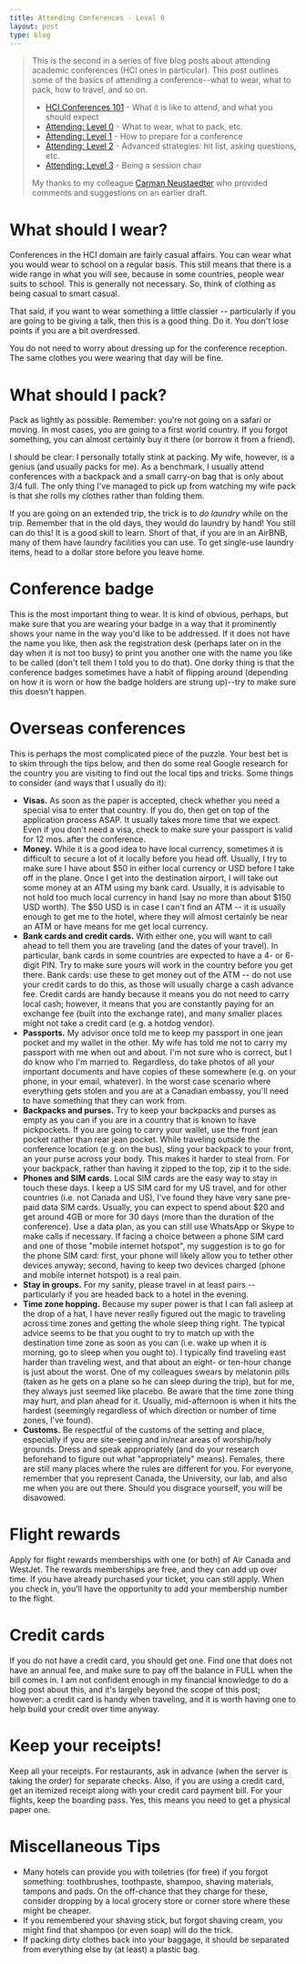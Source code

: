 ```yaml
---
title: Attending Conferences - Level 0
layout: post
type: blog
---
```


> This is the second in a series of five blog posts about attending academic conferences (HCI ones in particular). This post outlines some of the basics of attending a conference--what to wear, what to pack, how to travel, and so on.
> 
> * [HCI Conferences 101](http://ricelab.cpsc.ucalgary.ca/blog/2016/hci-conferences-101/) - What it is like to attend, and what you should expect
> * [Attending: Level 0](http://ricelab.cpsc.ucalgary.ca/blog/2016/attending-conferences-level-0/) - What to wear, what to pack, etc.
> * [Attending: Level 1](http://ricelab.cpsc.ucalgary.ca/blog/2016/attending-conferences-level-1/) - How to prepare for a conference
> * [Attending: Level 2](http://ricelab.cpsc.ucalgary.ca/blog/2016/attending-conferences-level-2/) - Advanced strategies: hit list, asking questions, etc.
> * [Attending: Level 3](http://ricelab.cpsc.ucalgary.ca/blog/2016/attending-conferences-level-3/) - Being a session chair
> 
> My thanks to my colleague [Carman Neustaedter](http://carmster.com) who provided comments and suggestions on an earlier draft.

# What should I wear?

Conferences in the HCI domain are fairly casual affairs. You can wear what you would wear to school on a regular basis. This still means that there is a wide range in what you will see, because in some countries, people wear suits to school. This is generally not necessary. So, think of clothing as being casual to smart casual.

That said, if you want to wear something a little classier -- particularly if you are going to be giving a talk, then this is a good thing. Do it. You don't lose points if you are a bit overdressed.

You do not need to worry about dressing up for the conference reception. The same clothes you were wearing that day will be fine.

# What should I pack?

Pack as lightly as possible. Remember: you're not going on a safari or moving. In most cases, you are going to a first world country. If you forgot something, you can almost certainly buy it there (or borrow it from a friend).

I should be clear: I personally totally stink at packing. My wife, however, is a genius (and usually packs for me). As a benchmark, I usually attend conferences with a backpack and a small carry-on bag that is only about 3/4 full. The only thing I've managed to pick up from watching my wife pack is that she rolls my clothes rather than folding them.

If you are going on an extended trip, the trick is to _do laundry_ while on the trip. Remember that in the old days, they would do laundry by hand! You still can do this! It is a good skill to learn. Short of that, if you are in an AirBNB, many of them have laundry facilities you can use. To get single-use laundry items, head to a dollar store before you leave home.

# Conference badge

This is the most important thing to wear. It is kind of obvious, perhaps, but make sure that you are wearing your badge in a way that it prominently shows your name in the way you'd like to be addressed. If it does not have the name you like, then ask the registration desk (perhaps later on in the day when it is not too busy) to print you another one with the name you like to be called (don't tell them I told you to do that). One dorky thing is that the conference badges sometimes have a habit of flipping around (depending on how it is worn or how the badge holders are strung up)--try to make sure this doesn't happen.

# Overseas conferences

This is perhaps the most complicated piece of the puzzle. Your best bet is to skim through the tips below, and then do some real Google research for the country you are visiting to find out the local tips and tricks. Some things to consider (and ways that I usually do it):

* **Visas.** As soon as the paper is accepted, check whether you need a special visa to enter that country. If you do, then get on top of the application process ASAP. It usually takes more time that we expect. Even if you don't need a visa, check to make sure your passport is valid for 12 mos. after the conference.
* **Money.** While it is a good idea to have local currency, sometimes it is difficult to secure a lot of it locally before you head off. Usually, I try to make sure I have about $50 in either local currency or USD before I take off in the plane. Once I get into the destination airport, I will take out some money at an ATM using my bank card. Usually, it is advisable to not hold too much local currency in hand (say no more than about $150 USD worth). The $50 USD is in case I can't find an ATM -- it is usually enough to get me to the hotel, where they will almost certainly be near an ATM or have means for me get local currency.
* **Bank cards and credit cards.** With either one, you will want to call ahead to tell them you are traveling (and the dates of your travel). In particular, bank cards in some countries are expected to have a 4- or 6- digit PIN. Try to make sure yours will work in the country before you get there. Bank cards: use these to get money out of the ATM -- do not use your credit cards to do this, as those will usually charge a cash advance fee. Credit cards are handy because it means you do not need to carry local cash; however, it means that you are constantly paying for an exchange fee (built into the exchange rate), and many smaller places might not take a credit card (e.g. a hotdog vendor).
* **Passports.** My advisor once told me to keep my passport in one jean pocket and my wallet in the other. My wife has told me not to carry my passport with me when out and about. I'm not sure who is correct, but I do know who I'm married to. Regardless, do take photos of all your important documents and have copies of these somewhere (e.g. on your phone, in your email, whatever). In the worst case scenario where everything gets stolen and you are at a Canadian embassy, you'll need to have something that they can work from.
* **Backpacks and purses.** Try to keep your backpacks and purses as empty as you can if you are in a country that is known to have pickpockets. If you are going to carry your wallet, use the front jean pocket rather than rear jean pocket. While traveling outside the conference location (e.g. on the bus), sling your backpack to your front, an your purse across your body. This makes it harder to steal from. For your backpack, rather than having it zipped to the top, zip it to the side.
* **Phones and SIM cards.** Local SIM cards are the easy way to stay in touch these days. I keep a US SIM card for my US travel, and for other countries (i.e. not Canada and US), I've found they have very sane pre-paid data SIM cards. Usually, you can expect to spend about $20 and get around 4GB or more for 30 days (more than the duration of the conference). Use a data plan, as you can still use WhatsApp or Skype to make calls if necessary. If facing a choice between a phone SIM card and one of those "mobile internet hotspot", my suggestion is to go for the phone SIM card: first, your phone will likely allow you to tether other devices anyway; second, having to keep two devices charged (phone and mobile internet hotspot) is a real pain. 
* **Stay in groups.** For my sanity, please travel in at least pairs -- particularly if you are headed back to a hotel in the evening.
* **Time zone hopping.** Because my super power is that I can fall asleep at the drop of a hat, I have never really figured out the magic to traveling across time zones and getting the whole sleep thing right. The typical advice seems to be that you ought to try to match up with the destination time zone as soon as you can (i.e. wake up when it is morning, go to sleep when you ought to). I typically find traveling east harder than traveling west, and that about an eight- or ten-hour change is just about the worst. One of my colleagues swears by melatonin pills (taken as he gets on a plane so he can sleep during the trip), but for me, they always just seemed like placebo. Be aware that the time zone thing may hurt, and plan ahead for it. Usually, mid-afternoon is when it hits the hardest (seemingly regardless of which direction or number of time zones, I've found).
* **Customs.** Be respectful of the customs of the setting and place, especially if you are site-seeing and in/near areas of worship/holy grounds. Dress and speak appropriately (and do your research beforehand to figure out what "appropriately" means). Females, there are still many places where the rules are different for you. For everyone, remember that you represent Canada, the University, our lab, and also me when you are out there. Should you disgrace yourself, you will be disavowed.

# Flight rewards

Apply for flight rewards memberships with one (or both) of Air Canada and WestJet. The rewards memberships are free, and they can add up over time. If you have already purchased your ticket, you can still apply. When you check in, you'll have the opportunity to add your membership number to the flight.

# Credit cards

If you do not have a credit card, you should get one. Find one that does not have an annual fee, and make sure to pay off the balance in FULL when the bill comes in. I am not confident enough in my financial knowledge to do a blog post about this, and it's largely beyond the scope of this post; however: a credit card is handy when traveling, and it is worth having one to help build your credit over time anyway.

# Keep your receipts!

Keep all your receipts. For restaurants, ask in advance (when the server is taking the order) for separate checks. Also, if you are using a credit card, get an itemized receipt along with your credit card payment bill. For your flights, keep the boarding pass. Yes, this means you need to get a physical paper one.

# Miscellaneous Tips

* Many hotels can provide you with toiletries (for free) if you forgot something: toothbrushes, toothpaste, shampoo, shaving materials, tampons and pads. On the off-chance that they charge for these, consider dropping by a local grocery store or corner store where these might be cheaper.
* If you remembered your shaving stick, but forgot shaving cream, you might find that shampoo (or even soap) will do the trick.
* If packing dirty clothes back into your baggage, it should be separated from everything else by (at least) a plastic bag.
